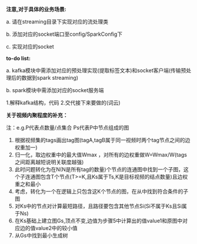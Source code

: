 **注意,对于具体的业务场景:**

a. 请在streaming目录下实现对应的流处理类

b. 添加对应的socket端口至config/SparkConfig下

c. 实现对应的socket


**to-do list:**

a. kafka模块中需添加对应的预处理实现(提取标签文本)和socket客户端(传输预处理后的数据到spark streaming)

b. spark模块中需添加对应的socket服务端



1.解释kafka结构，代码
2.交代接下来要做的(词云)


**关于视频内聚程度的补充：**

注：e.g.P代表点数量/点集合 Ps代表P中节点组成的图
1. 根据视频集的tags画出tag图(tagA,tagB属于同一视频时两个tag节点之间的边权重加一)
2. 归一化，取边权重中的最大值Wmax ，对所有的边权重做W=Wmax/W(tags之间距离越短说明关联度越强)
3. 此时问题转化为在N(N是所有tag的数量)个节点的连通图中找到一个子图，这个子连通图包含T个节点(T>=K,且Ks属于Ts,K是目标视频的结点数量)且边权重之和最小
4. 考虑，转化为一个在逻辑上只包含这K个节点的图，在从中找到符合条件的子图
5. 对Ks中的节点对计算最短路径，且路径要包含其他节点Si(Si不属于Ks且Si属于Ns)
6. 在Ks基础上建立图Gs,顶点不变,边值为步骤5中计算出的值value1和原图中对应边的值value2中的较小值
7. 从Gs中找到最小生成树